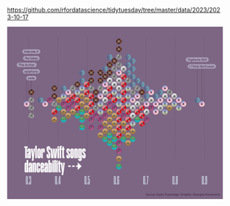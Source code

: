 https://github.com/rfordatascience/tidytuesday/tree/master/data/2023/2023-10-17

![](plots/taylor.png)
